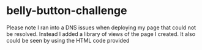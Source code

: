 # belly-button-challenge

Please note I ran into a DNS issues when deploying my page that could not be resolved. Instead I added a library of views of the page I created. It also could be seen by using the HTML code provided 